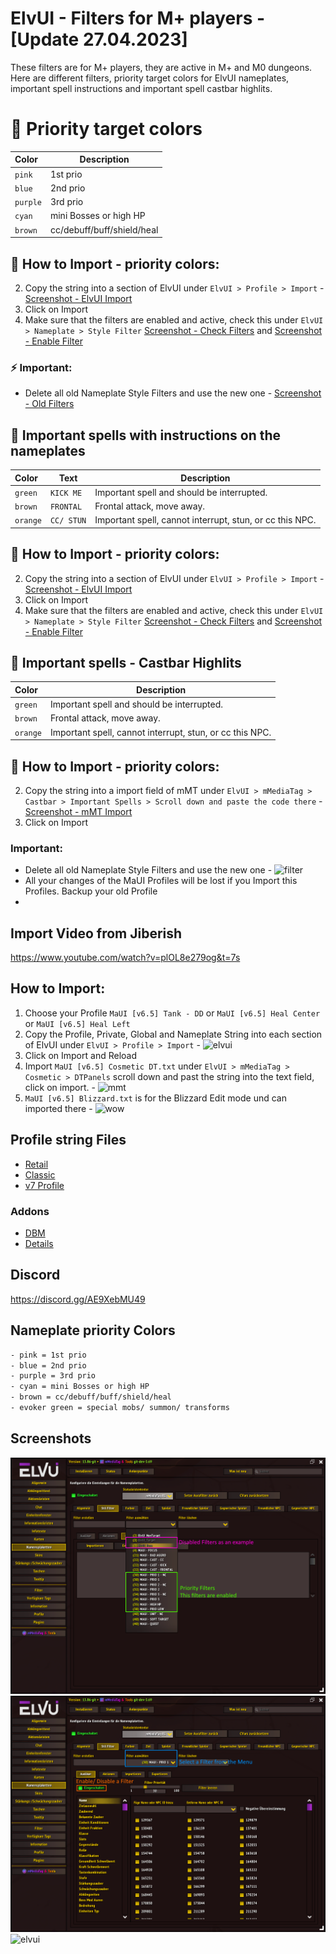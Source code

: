 # ElvUI - Filters for M+ players - [Update 27.04.2023]

These filters are for M+ players, they are active in M+ and M0 dungeons. Here are different filters, priority target colors for ElvUI nameplates, important spell instructions and important spell castbar highlits.

# 🌱 Priority target colors

| Color     | Description               |
| :-------- | ------------------------- |
| `pink`    | 1st prio                  |
| `blue`    | 2nd prio                  |
| `purple`  | 3rd prio                  |
| `cyan`    | mini Bosses or high HP    |
| `brown`   | cc/debuff/buff/shield/heal|


## 📄 How to Import - priority colors:
2. Copy the string into a section of ElvUI under `ElvUI > Profile > Import` - [Screenshot - ElvUI Import](https://github.com/mBlinkii/MaUI-ElvUI-Profile-Strings/blob/main/Screenshots/elvui.png)
3. Click on Import
4. Make sure that the filters are enabled and active, check this under `ElvUI > Nameplate > Style Filter` [Screenshot - Check Filters](https://github.com/mBlinkii/MaUI-ElvUI-Profile-Strings/blob/main/Screenshots/filter%20list.png) and [Screenshot - Enable Filter](https://github.com/mBlinkii/MaUI-ElvUI-Profile-Strings/blob/main/Screenshots/filter%20enable.png)

### ⚡ Important:
- Delete all old Nameplate Style Filters and use the new one - [Screenshot - Old Filters](https://github.com/mBlinkii/MaUI-ElvUI-Profile-Strings/blob/main/Screenshots/filter.png)


## 🌱 Important spells with instructions on the nameplates
| Color     | Text         | Description                                              |
| :-------- | ------------ | -------------------------------------------------------- |
| `green`   | `KICK ME`    | Important spell and should be interrupted.               |
| `brown`   | `FRONTAL`    | Frontal attack, move away.                               |
| `orange`  | `CC/ STUN`   | Important spell, cannot interrupt, stun, or cc this NPC. |


## 📄 How to Import - priority colors:
2. Copy the string into a section of ElvUI under `ElvUI > Profile > Import` - [Screenshot - ElvUI Import](https://github.com/mBlinkii/MaUI-ElvUI-Profile-Strings/blob/main/Screenshots/elvui.png)
3. Click on Import
4. Make sure that the filters are enabled and active, check this under `ElvUI > Nameplate > Style Filter` [Screenshot - Check Filters](https://github.com/mBlinkii/MaUI-ElvUI-Profile-Strings/blob/main/Screenshots/filter%20list.png) and [Screenshot - Enable Filter](https://github.com/mBlinkii/MaUI-ElvUI-Profile-Strings/blob/main/Screenshots/filter%20enable.png)



## 🌱 Important spells - Castbar Highlits

| Color     | Description                                              |
| :-------- | -------------------------------------------------------- |
| `green`   | Important spell and should be interrupted.               |
| `brown`   | Frontal attack, move away.                               |
| `orange`  | Important spell, cannot interrupt, stun, or cc this NPC. |


## 📄 How to Import - priority colors:
2. Copy the string into a import field of mMT under `ElvUI > mMediaTag > Castbar > Important Spells > Scroll down and paste the code there` - [Screenshot - mMT Import](https://github.com/mBlinkii/MaUI-ElvUI-Profile-Strings/blob/main/Screenshots/important-spell.png)
3. Click on Import



### Important:
- Delete all old Nameplate Style Filters and use the new one - ![filter](https://github.com/mBlinkii/MaUI-ElvUI-Profile-Strings/blob/main/Screenshots/filter.png)
- All your changes of the MaUI Profiles will be lost if you Import this Profiles. Backup your old Profile
- 
## Import Video from Jiberish
https://www.youtube.com/watch?v=plOL8e279og&t=7s

## How to Import:
1. Choose your Profile `MaUI [v6.5] Tank - DD` or `MaUI [v6.5] Heal Center` or `MaUI [v6.5] Heal Left`
2. Copy the Profile, Private, Global and Nameplate String into each section of ElvUI under `ElvUI > Profile > Import` - ![elvui](https://github.com/mBlinkii/MaUI-ElvUI-Profile-Strings/blob/main/Screenshots/elvui.png)
3. Click on Import and Reload
4. Import `MaUI [v6.5] Cosmetic DT.txt` under `ElvUI > mMediaTag > Cosmetic > DTPanels` scroll down and past the string into the text field, click on import. - ![mmt](https://github.com/mBlinkii/MaUI-ElvUI-Profile-Strings/blob/main/Screenshots/mmt.png)
5. `MaUI [v6.5] Blizzard.txt` is for the Blizzard Edit mode und can imported there - ![wow](https://github.com/mBlinkii/MaUI-ElvUI-Profile-Strings/blob/main/Screenshots/wow.png)

## Profile string Files
- [Retail](https://github.com/mBlinkii/MaUI-ElvUI-Profile-Strings/tree/main/v6%20Retail)
- [Classic](https://github.com/mBlinkii/MaUI-ElvUI-Profile-Strings/tree/main/v6%20Retail/Classic)
- [v7 Profile](https://github.com/mBlinkii/MaUI-ElvUI-Profile-Strings/tree/main/v7)

### Addons
 - [DBM](https://github.com/mBlinkii/MaUI-ElvUI-Profile-Strings/blob/main/v6%20Retail/DBM.txt)
 - [Details](https://github.com/mBlinkii/MaUI-ElvUI-Profile-Strings/blob/main/v6%20Retail/Details.txt)

## Discord
https://discord.gg/AE9XebMU49

## Nameplate priority Colors
```bash
- pink = 1st prio
- blue = 2nd prio
- purple = 3rd prio
- cyan = mini Bosses or high HP
- brown = cc/debuff/buff/shield/heal
- evoker green = special mobs/ summon/ transforms
```

## Screenshots
![filter list](https://github.com/mBlinkii/MaUI-ElvUI-Profile-Strings/blob/main/Screenshots/filter%20list.png)
![filter enable](https://github.com/mBlinkii/MaUI-ElvUI-Profile-Strings/blob/main/Screenshots/filter%20enable.png)
![elvui](https://github.com/mBlinkii/MaUI-ElvUI-Profile-Strings/blob/main/Screenshots/elvui.png)
